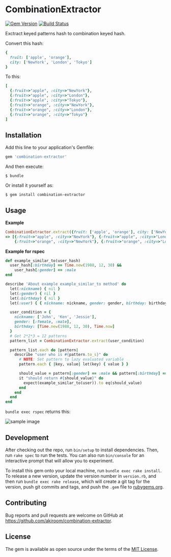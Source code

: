 # CombinationExtractor

[![Gem Version](https://badge.fury.io/rb/combination-extractor.svg)](https://badge.fury.io/rb/combination-extractor)
[![Build Status](https://travis-ci.org/akiroom/combination-extractor.svg?branch=master)](https://travis-ci.org/akiroom/combination-extractor)

Exctract keyed patterns hash to combination keyed hash.

Convert this hash:

```ruby
{
  fruit: ['apple', 'orange'],
  city: ['NewYork', 'London', 'Tokyo']
}
```

To this:
```ruby
[
  {:fruit=>"apple", :city=>"NewYork"},
  {:fruit=>"apple", :city=>"London"},
  {:fruit=>"apple", :city=>"Tokyo"},
  {:fruit=>"orange", :city=>"NewYork"},
  {:fruit=>"orange", :city=>"London"},
  {:fruit=>"orange", :city=>"Tokyo"}
]
```

## Installation

Add this line to your application's Gemfile:

```ruby
gem 'combination-extractor'
```

And then execute:

    $ bundle

Or install it yourself as:

    $ gem install combination-extractor

## Usage

**Example**

```ruby
CombinationExtractor.extract({fruit: ['apple', 'orange'], city: ['NewYork', 'London', 'Tokyo']})
=> [{:fruit=>"apple", :city=>"NewYork"}, {:fruit=>"apple", :city=>"London"}, {:fruit=>"apple", :city=>"Tokyo"},
    {:fruit=>"orange", :city=>"NewYork"}, {:fruit=>"orange", :city=>"London"}, {:fruit=>"orange", :city=>"Tokyo"}]
```

**Example for rspec**

```ruby
def example_similar_to(user_hash)
  user_hash[:birthday] == Time.new(1988, 12, 30) &&
    user_hash[:gender] == :male
end

describe 'About example example_similar_to method' do
  let(:nickname) { nil }
  let(:gender) { nil }
  let(:birthday) { nil }
  let(:user) { { nickname: nickname, gender: gender, birthday: birthday } }

  user_condition = {
    nickname: ['John', 'Ken', 'Jessie'],
    gender: [:female, :male],
    birthday: [Time.new(1988, 12, 30), Time.now]
  }
  # Get 2*2*3 = 12 patterns
  pattern_list = CombinationExtractor.extract(user_condition)

  pattern_list.each do |pattern|
    describe "user who is #{pattern.to_s}" do
      # NOTE: Set pattern to lazy evaluated variable
      pattern.each { |key, value| let(key) { value } }

      should_value = pattern[:gender] == :male && pattern[:birthday] == Time.new(1988, 12, 30)
      it "should return #{should_value}" do
        expect(example_similar_to(user)).to eq(should_value)
      end
    end
  end
end
```

`bundle exec rspec` returns this:

![sample image](https://i.gyazo.com/4e8feedba872b84ed401645f2820c867.png)

## Development

After checking out the repo, run `bin/setup` to install dependencies. Then, run `rake spec` to run the tests. You can also run `bin/console` for an interactive prompt that will allow you to experiment.

To install this gem onto your local machine, run `bundle exec rake install`. To release a new version, update the version number in `version.rb`, and then run `bundle exec rake release`, which will create a git tag for the version, push git commits and tags, and push the `.gem` file to [rubygems.org](https://rubygems.org).

## Contributing

Bug reports and pull requests are welcome on GitHub at https://github.com/akiroom/combination-extractor.


## License

The gem is available as open source under the terms of the [MIT License](http://opensource.org/licenses/MIT).

